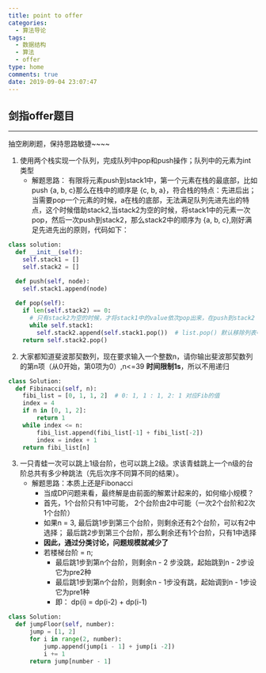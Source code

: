 ```yaml
---
title: point to offer
categories:
  - 算法导论
tags:
  - 数据结构
  - 算法
  - offer
type: home
comments: true
date: 2019-09-04 23:07:47
---
```

## 剑指offer题目
---
抽空刷刷题，保持思路敏捷~~~~
1. 使用两个栈实现一个队列，完成队列中pop和push操作；队列中的元素为int类型
   - 解题思路： 有限将元素push到stack1中，第一个元素在栈的最底部，比如push {a, b, c}那么在栈中的顺序是 {c, b, a}，符合栈的特点：先进后出；当需要pop一个元素的时候，a在栈的底部，无法满足队列先进先出的特点，这个时候借助stack2,当stack2为空的时候，将stack1中的元素一次pop，然后一次push到stack2，那么stack2中的顺序为 {a, b, c},刚好满足先进先出的原则，代码如下：
```python
class solution:
  def __init__(self):
    self.stack1 = []
    self.stack2 = []

  def push(self, node):
    self.stack1.append(node)
  
  def pop(self):
    if len(self.stack2) == 0:
      # 只有stack2为空的时候，才将stack1中的value依次pop出来，在push到stack2
      while self.stack1:
        self.stack2.append(self.stack1.pop())  # list.pop() 默认移除列表中最后一个元素，并返回该元素
    return self.stack2.pop()
```

2. 大家都知道斐波那契数列，现在要求输入一个整数n，请你输出斐波那契数列的第n项（从0开始，第0项为0）,n<=39
   **时间限制1s**，所以不用递归
```python
class Solution:
  def Fibinacci(self, n):
    fibi_list = [0, 1, 1, 2]  # 0: 1, 1 : 1, 2: 1 对应Fib的值
    index = 4
    if n in [0, 1, 2]:
        return 1
    while index <= n:
        fibi_list.append(fibi_list[-1] + fibi_list[-2])
        index = index + 1
    return fibi_list[n]
```

3. 一只青蛙一次可以跳上1级台阶，也可以跳上2级。求该青蛙跳上一个n级的台阶总共有多少种跳法（先后次序不同算不同的结果）。
   - 解题思路：本质上还是Fibonacci
     - 当成DP问题来看，最终解是由前面的解累计起来的，如何缩小规模？
     - 首先，1个台阶只有1中可能， 2个台阶由2中可能（一次2个台阶和2次1个台阶）
     - 如果n = 3, 最后跳1步到第三个台阶，则剩余还有2个台阶，可以有2中选择； 最后跳2步到第三个台阶，那么剩余还有1个台阶，只有1中选择
     - **因此，通过分类讨论，问题规模就减少了**
     - 若楼梯台阶 = n; 
       - 最后跳1步到第n个台阶，则剩余n - 2 步没跳，起始跳到n - 2步设它为pre2种
       - 最后跳1步到第n个台阶，则剩余n - 1步没有跳，起始调到n - 1步设它为pre1种
       - 即： dp(i) = dp(i-2) + dp(i-1)
```python
class Solution:
  def jumpFloor(self, number):
      jump = [1, 2]
      for i in range(2, number):
          jump.append(jump[i - 1] + jump[i -2])
          i += 1
      return jump[number - 1]
```
